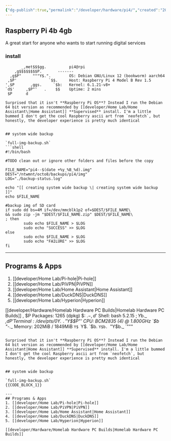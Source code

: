 ```yaml
---
{"dg-publish":true,"permalink":"/developer/hardware/pi4/","created":"2025-04-09T22:18:43.995-05:00","updated":"2025-04-09T11:41:34.000-05:00"}
---
```



## Raspberry Pi 4b 4gb

A great start for anyone who wants to start running digital services

### install
```shell
       _,met$$$gg.          pi4@rpi
    ,g$$$$$$$$P.       -------
  ,g$P"     """Y$.".        OS: Debian GNU/Linux 12 (bookworm) aarch64
 ,$P'              `$$.     Host: Raspberry Pi 4 Model B Rev 1.5
',$P       ,ggs.     `$b:   Kernel: 6.1.21-v8+
`d$'     ,$P"'   .    $$    Uptime: 2 mins
 $P      d

Surprised that it isn't **Raspberry Pi OS**? Instead I run the Debian 64 bit version as recommended by [[developer/Home Lab/Home Assistant\|Home Assistant]] **Supervised** install. I'm a little bummed I don't get the cool Raspberry ascii art from `neofetch`, but honestly, the developer experience is pretty much identical 


## system wide backup

`full-img-backup.sh`
```shell
#!/bin/bash

#TODO clean out or ignore other folders and files before the copy

FILE_NAME="pi4--$(date +%y_%B_%d).img"
DEST="/ntwmnt/octo8/backups/pi4/img"
LOG="./backup-status.log"

echo "[[ creating system wide backup \| creating system wide backup ]]"
echo $FILE_NAME

#backup img of SD card
if sudo dd bs=4M if=/dev/mmcblk1p2 of=$DEST/$FILE_NAME\
&& sudo zip -jm "$DEST/$FILE_NAME.zip" $DEST/$FILE_NAME\
; then
        sudo echo $FILE_NAME > $LOG
        sudo echo "SUCCESS" >> $LOG
else
        sudo echo $FILE_NAME > $LOG
        sudo echo "FAILURE" >> $LOG
fi
```

---
## Programs & Apps
1. [[developer/Home Lab/Pi-hole\|Pi-hole]]
2. [[developer/Home Lab/PiVPN\|PiVPN]]
3. [[developer/Home Lab/Home Assistant\|Home Assistant]]
4. [[developer/Home Lab/DuckDNS\|DuckDNS]]
5. [[developer/Home Lab/Hyperion\|Hyperion]]

[[developer/Hardware/Homelab Hardware PC Builds\|Homelab Hardware PC Builds]]     ,    $P    Packages: 1265 (dpkg)
 $:      $.   -    ,d$'    Shell: bash 5.2.15
 $;      Y$b._   _,d$P'      Terminal: /dev/pts/0
 Y$.    `.`"Y$$P"'         CPU: BCM2835 (4) @ 1.800GHz
 `$b      "-.__              Memory: 202MiB / 1849MiB
  `Y$
   `Y$.
     `$b.
       `Y$b.
          `"Y$b._
              `"""
```

Surprised that it isn't **Raspberry Pi OS**? Instead I run the Debian 64 bit version as recommended by [[developer/Home Lab/Home Assistant|Home Assistant]] **Supervised** install. I'm a little bummed I don't get the cool Raspberry ascii art from `neofetch`, but honestly, the developer experience is pretty much identical 


## system wide backup

`full-img-backup.sh`
{{CODE_BLOCK_1}}

---
## Programs & Apps
1. [[developer/Home Lab/Pi-hole|Pi-hole]]
2. [[developer/Home Lab/PiVPN|PiVPN]]
3. [[developer/Home Lab/Home Assistant|Home Assistant]]
4. [[developer/Home Lab/DuckDNS|DuckDNS]]
5. [[developer/Home Lab/Hyperion|Hyperion]]

[[developer/Hardware/Homelab Hardware PC Builds|Homelab Hardware PC Builds]]
